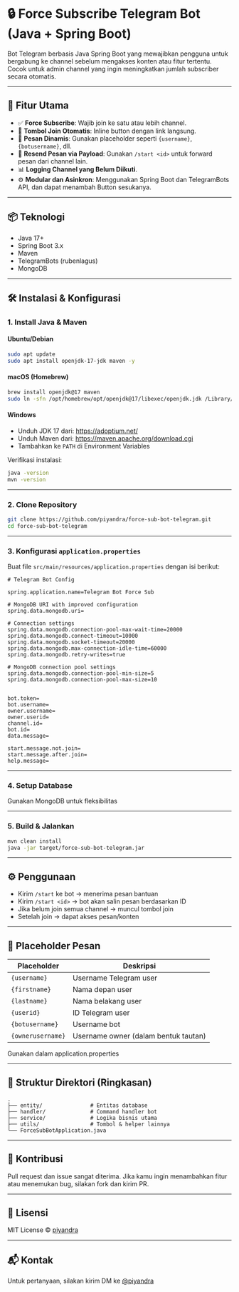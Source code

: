 # 🔒 Force Subscribe Telegram Bot (Java + Spring Boot)

Bot Telegram berbasis Java Spring Boot yang mewajibkan pengguna untuk bergabung ke channel sebelum mengakses konten atau fitur tertentu. Cocok untuk admin channel yang ingin meningkatkan jumlah subscriber secara otomatis.

---

## 🚀 Fitur Utama

- ✅ **Force Subscribe**: Wajib join ke satu atau lebih channel.
- 🔘 **Tombol Join Otomatis**: Inline button dengan link langsung.
- 💬 **Pesan Dinamis**: Gunakan placeholder seperti `{username}`, `{botusername}`, dll.
- 📩 **Resend Pesan via Payload**: Gunakan `/start <id>` untuk forward pesan dari channel lain.
- 📊 **Logging Channel yang Belum Diikuti**.
- ⚙️ **Modular dan Asinkron**: Menggunakan Spring Boot dan TelegramBots API, dan dapat menambah Button sesukanya.

---

## 📦 Teknologi

- Java 17+
- Spring Boot 3.x
- Maven
- TelegramBots (rubenlagus)
- MongoDB

---

## 🛠️ Instalasi & Konfigurasi

### 1. Install Java & Maven

#### Ubuntu/Debian

```bash
sudo apt update
sudo apt install openjdk-17-jdk maven -y
```

#### macOS (Homebrew)

```bash
brew install openjdk@17 maven
sudo ln -sfn /opt/homebrew/opt/openjdk@17/libexec/openjdk.jdk /Library/Java/JavaVirtualMachines/openjdk-17.jdk
```

#### Windows

- Unduh JDK 17 dari: https://adoptium.net/
- Unduh Maven dari: https://maven.apache.org/download.cgi
- Tambahkan ke `PATH` di Environment Variables

Verifikasi instalasi:

```bash
java -version
mvn -version
```

---

### 2. Clone Repository

```bash
git clone https://github.com/piyandra/force-sub-bot-telegram.git
cd force-sub-bot-telegram
```

---

### 3. Konfigurasi `application.properties`

Buat file `src/main/resources/application.properties` dengan isi berikut:

```properties
# Telegram Bot Config

spring.application.name=Telegram Bot Force Sub

# MongoDB URI with improved configuration
spring.data.mongodb.uri=

# Connection settings
spring.data.mongodb.connection-pool-max-wait-time=20000
spring.data.mongodb.connect-timeout=10000
spring.data.mongodb.socket-timeout=20000
spring.data.mongodb.max-connection-idle-time=60000
spring.data.mongodb.retry-writes=true

# MongoDB connection pool settings
spring.data.mongodb.connection-pool-min-size=5
spring.data.mongodb.connection-pool-max-size=10


bot.token=
bot.username=
owner.username=
owner.userid=
channel.id=
bot.id=
data.message=

start.message.not.join=
start.message.after.join=
help.message=

```

---

### 4. Setup Database

Gunakan MongoDB untuk fleksibilitas

---

### 5. Build & Jalankan

```bash
mvn clean install
java -jar target/force-sub-bot-telegram.jar
```

---

## ⚙️ Penggunaan

- Kirim `/start` ke bot → menerima pesan bantuan
- Kirim `/start <id>` → bot akan salin pesan berdasarkan ID
- Jika belum join semua channel → muncul tombol join
- Setelah join → dapat akses pesan/konten

---

## 🔧 Placeholder Pesan

| Placeholder       | Deskripsi                           |
|-------------------|-------------------------------------|
| `{username}`      | Username Telegram user              |
| `{firstname}`     | Nama depan user                     |
| `{lastname}`      | Nama belakang user                  |
| `{userid}`        | ID Telegram user                    |
| `{botusername}`   | Username bot                        |
| `{ownerusername}` | Username owner (dalam bentuk tautan)|

Gunakan dalam application.properties

---

## 📁 Struktur Direktori (Ringkasan)

```
.
├── entity/               # Entitas database
├── handler/              # Command handler bot
├── service/              # Logika bisnis utama
├── utils/                # Tombol & helper lainnya
└── ForceSubBotApplication.java
```

---

## 🤝 Kontribusi

Pull request dan issue sangat diterima. Jika kamu ingin menambahkan fitur atau menemukan bug, silakan fork dan kirim PR.

---

## 📜 Lisensi

MIT License © [piyandra](https://github.com/piyandra)

---

## 📬 Kontak

Untuk pertanyaan, silakan kirim DM ke [@piyandra](https://t.me/piyandra)
